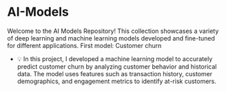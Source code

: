 # AI-Models
Welcome to the AI Models Repository! This collection showcases a variety of deep learning and machine learning models developed and fine-tuned for different applications.
First model: Customer churn
 - 💡 In this project, I developed a machine learning model to accurately predict customer churn by analyzing customer behavior and historical data. The model uses        features such as transaction history, customer demographics, and engagement metrics to identify at-risk customers.
